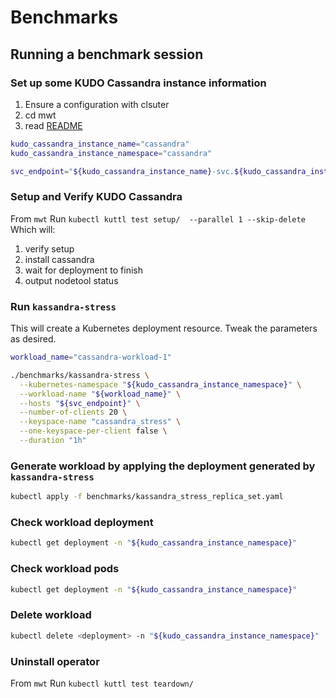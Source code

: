 # Benchmarks

## Running a benchmark session

### Set up some KUDO Cassandra instance information

1. Ensure a configuration with clsuter
2. cd mwt
3. read [README](mwt/README.md)

```bash
kudo_cassandra_instance_name="cassandra"
kudo_cassandra_instance_namespace="cassandra"

svc_endpoint="${kudo_cassandra_instance_name}-svc.${kudo_cassandra_instance_namespace}.svc.cluster.local"
```

### Setup and Verify KUDO Cassandra


From `mwt`
Run `kubectl kuttl test setup/  --parallel 1 --skip-delete`
Which will:
1. verify setup
2. install cassandra
3. wait for deployment to finish 
4. output nodetool status

### Run `kassandra-stress`

This will create a Kubernetes deployment resource. Tweak the parameters as
desired.

```bash
workload_name="cassandra-workload-1"
```

```bash
./benchmarks/kassandra-stress \
  --kubernetes-namespace "${kudo_cassandra_instance_namespace}" \
  --workload-name "${workload_name}" \
  --hosts "${svc_endpoint}" \
  --number-of-clients 20 \
  --keyspace-name "cassandra_stress" \
  --one-keyspace-per-client false \
  --duration "1h"
```

### Generate workload by applying the deployment generated by `kassandra-stress`

```bash
kubectl apply -f benchmarks/kassandra_stress_replica_set.yaml
```

### Check workload deployment

```bash
kubectl get deployment -n "${kudo_cassandra_instance_namespace}"
```

### Check workload pods

```bash
kubectl get deployment -n "${kudo_cassandra_instance_namespace}"
```

### Delete workload

```bash
kubectl delete <deployment> -n "${kudo_cassandra_instance_namespace}"
```

### Uninstall operator

From `mwt`
Run `kubectl kuttl test teardown/`
